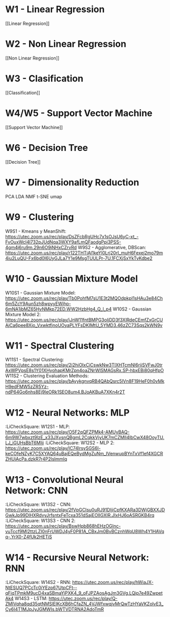 # W1 - Linear Regression
[[Linear Regression]]

# W2 - Non Linear Regression
[[Non Linear Regression]]

# W3 - Clasification
[[Classification]]

# W4/W5 - Support Vector Machine
[[Support Vector Machine]]

# W6 - Decision Tree
[[Decision Tree]]

# W7 - Dimensionality Reduction
PCA
LDA
NMF
t-SNE
umap

# W9 - Clustering
W9S1 - Kmeans y MeanShift: https://utec.zoom.us/rec/play/DsZFcbRgUHc7x1sOJsU6yC-xt_-FvOuxWcl4l732pJUdNqa3WXY9afLmQFaodgPpi3PSS-4gm4j6ru9m.29n6O9jNHxCZrvRd
W9S2 - Agglomerative, DBScan:  https://utec.zoom.us/rec/play/r122THTiAl1keYl0Lrj20rI_muH6Fexej2mo79m4iu2LuQU-Fx6bd0I6UyGJLa7Y1e9MsgTUULPr-7U.1FCXjSxYkTvKdbe2

# W10 - Gaussian Mixture Model
W10S1 - Gaussian Mixture Model: https://utec.zoom.us/rec/play/Tb0PohfM7sU1E3t2MQOdpkpI1sHAu3e84Ch6m5ZcY9Aun5zh8wpyyEWjhp-6mNA1jbMZ65HvNMkp72ED.WW2HzbHg4_Q_l_p4
W10S2 - Gaussian Mixture Model 2: https://utec.zoom.us/rec/play/iJnW11fntBMPG3oljDD3f3XlRdeCEmfZxGrCUAjCa6pee8Xjo_VxwktfjnoUOyaPLYFsDKIMtU_5YMD3.46zZC73Sqs2kWN9v

# W11 - Spectral Clustering
W11S1 - Spectral Clustering: https://utec.zoom.us/rec/play/2i2hiOIxCiCswkNw3TIXHTcmNI6riiSVFwJ0trAxWPVpsE8s1Y01XHyohapKMrZpn4oaZNrWlSMAGsRx.SP-hbxEBi80qHfpO
W11S2 - Clustering Evaluation Methods: https://utec.zoom.us/rec/play/bAyykgnvqRB4QAbQsrc5lVn8F19HeF0h0vMkH9edFMW5zZR5Yz-ndP64Go6nhs8Ej9IeORk1SEO8um4.BJoAKBuA7XKn4r2T

# W12 - Neural Networks: MLP
:LiCheckSquare: W12S1 - MLP: https://utec.zoom.us/rec/play/O5F2qQFZPMk4-AMUyBAQ-6m9W7wbxzt9lzE_x33JXysnQBgmL2CqkkVjyUK7mCZMIl4IbCwX48OoyTU.LJ_iGUHsBbT6MIji 
:LiCheckSquare: W12S2 - MLP 2: https://utec.zoom.us/rec/play/lC74lrsySGS6l-keCOfeNZyK7C5XYAQ64uBajEQeBydMgZuNm_IVenwupBYnTxVf1ef4XGCRZHUiAcPa.dzkR7r4P2lslmmIq 

# W13 - Convolutional Neural Network: CNN
:LiCheckSquare: W13S2 - CNN: https://utec.zoom.us/rec/play/2fVpGCIsu0uRJ91DIjiCpfKXARa3DWjGBXXJDGwkJp99DlHXRdvyJrfsntxFeTcxa351dSajEOlIGXIR.JIxHJ6oASRGKB4rq
:LiCheckSquare: W13S3 - CNN 2: https://utec.zoom.us/rec/play/BswHpb868hEHzOGInc-vuTccf9MI2ttzLZI0nFrUWDJ4yF0P81A_CBxJm0BvBCznhWqU8Wh4Y1HAVqq-.YrX0-Z4fUk2HETiS

# W14 - Recursive Neural Network: RNN
:LiCheckSquare: W14S2 - RNN: https://utec.zoom.us/rec/play/hWiaJX-NtESUQ7PCcTc0iYEzp67UtpCFt--qFiqTPmkM9ucD4xaSBmaYiPXK4_9_oFJPZAosAgJm3GVg.LQip7e49ZwpetAk4
W14S3 - LSTM: https://utec.zoom.us/rec/play/Q-ZMIVqha8qd35qtNMSlEIKcXB6hCfaZN_4VJWfxwqjvMrQwTzHYaVKZolvE3_Cy6I4T1MJpJyJGMWIs.bWTVDTRNA2AdoTmR